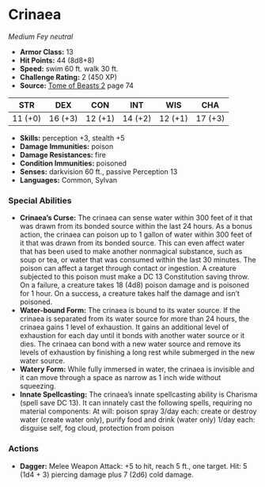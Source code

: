 # Crinaea

*Medium* *Fey* *neutral*

- **Armor Class:** 13
- **Hit Points:** 44 (8d8+8)
- **Speed:** swim 60 ft. walk 30 ft.
- **Challenge Rating:** 2 (450 XP)
- **Source:** [Tome of Beasts 2](https://koboldpress.com/kpstore/product/tome-of-beasts-2-for-5th-edition) page 74

| STR | DEX | CON | INT | WIS | CHA |
| --- | --- | --- | --- | --- | --- |
| 11 (+0) | 16 (+3) | 12 (+1) | 14 (+2) | 12 (+1) | 17 (+3) |

- **Skills:** perception +3, stealth +5
- **Damage Immunities:** poison
- **Damage Resistances:** fire
- **Condition Immunities:** poisoned
- **Senses:** darkvision 60 ft., passive Perception 13
- **Languages:** Common, Sylvan

### Special Abilities

- **Crinaea’s Curse:** The crinaea can sense water within 300 feet of it that was drawn from its bonded source within the last 24 hours. As a bonus action, the crinaea can poison up to 1 gallon of water within 300 feet of it that was drawn from its bonded source. This can even affect water that has been used to make another nonmagical substance, such as soup or tea, or water that was consumed within the last 30 minutes. The poison can affect a target through contact or ingestion. A creature subjected to this poison must make a DC 13 Constitution saving throw. On a failure, a creature takes 18 (4d8) poison damage and is poisoned for 1 hour. On a success, a creature takes half the damage and isn’t poisoned.
- **Water-bound Form:** The crinaea is bound to its water source. If the crinaea is separated from its water source for more than 24 hours, the crinaea gains 1 level of exhaustion. It gains an additional level of exhaustion for each day until it bonds with another water source or it dies. The crinaea can bond with a new water source and remove its levels of exhaustion by finishing a long rest while submerged in the new water source.
- **Watery Form:** While fully immersed in water, the crinaea is invisible and it can move through a space as narrow as 1 inch wide without squeezing.
- **Innate Spellcasting:** The crinaea’s innate spellcasting ability is Charisma (spell save DC 13). It can innately cast the following spells, requiring no material components:
At will: poison spray
3/day each: create or destroy water (create water only), purify food and drink (water only)
1/day each: disguise self, fog cloud, protection from poison

### Actions

- **Dagger:** Melee Weapon Attack: +5 to hit, reach 5 ft., one target. Hit: 5 (1d4 + 3) piercing damage plus 7 (2d6) cold damage.


